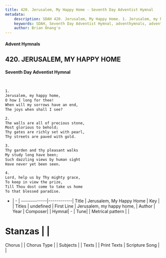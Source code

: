 ```yaml
---
title: 420. Jerusalem, My Happy Home - Seventh Day Adventist Hymnal
metadata:
    description: SDAH 420. Jerusalem, My Happy Home. 1. Jerusalem, my happy home, O how I long for thee! When will my sorrows have an end, The joys when shall I see?
    keywords: SDAH, Seventh Day Adventist Hymnal, adventhymnals, advent hymnals, Jerusalem, My Happy Home, Jerusalem, my happy home, 
    author: Brian Onang'o
---
```


#### Advent Hymnals
## 420. JERUSALEM, MY HAPPY HOME
#### Seventh Day Adventist Hymnal

```txt


1.
Jerusalem, my happy home,
O how I long for thee!
When will my sorrows have an end,
The joys when shall I see?

2.
The walls are all of precious stone,
Most glorious to behold;
Thy gates are richly set with pearl,
Thy streets are paved with gold.

3.
Thy garden and thy pleasant walks
My study long have been;
Such dazzling views by human sight
Have never yet been seen.

4.
Lord, help us by Thy mighty grace,
To keep in view the prize,
Till Thou dost come to take us home
To that blessed paradise.


```

- |   -  |
-------------|------------|
Title | Jerusalem, My Happy Home |
Key |  |
Titles | undefined |
First Line | Jerusalem, my happy home, |
Author | 
Year | 
Composer|  |
Hymnal|  - |
Tune|  |
Metrical pattern | |
# Stanzas |  |
Chorus |  |
Chorus Type |  |
Subjects |  |
Texts |  |
Print Texts | 
Scripture Song |  |
  
